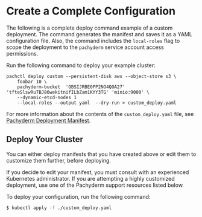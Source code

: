 # Create a Complete Configuration

The following is a complete deploy command example of a
custom deployment. The command generates the manifest
and saves it as a YAML configuration file.
Also, the command includes the `local-roles` flag
to scope the deployment to the `pachyderm` service
account access permissions.

Run the following command to deploy your example cluster:

```
pachctl deploy custom --persistent-disk aws --object-store s3 \
    foobar 10 \
    pachyderm-bucket  'OBSIJRBE0PP2NO4QOA27' 'tfteSlswRu7BJ86wekitnifILbZam1KYY3TG' 'minio:9000' \
    --dynamic-etcd-nodes 1
    --local-roles --output yaml  --dry-run > custom_deploy.yaml
```

For more information about the contents of the `custom_deploy.yaml` file,
see [Pachyderm Deployment Manifest](deploy_custom_pachyderm_deployment_manifest.html).

## Deploy Your Cluster

You can either deploy manifests that you have created above
or edit them to customize them further, before deploying.

If you decide to edit your manifest, you must consult with an
experienced Kubernetes administrator.
If you are attempting a highly customized deployment,
use one of the Pachyderm support resources listed below.

To deploy your configuration, run the following command:
```bash
$ kubectl apply -f ./custom_deploy.yaml
```

